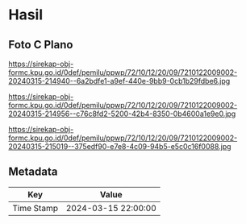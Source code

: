 # Hasil

## Foto C Plano

https://sirekap-obj-formc.kpu.go.id/0def/pemilu/ppwp/72/10/12/20/09/7210122009002-20240315-214940--6a2bdfe1-a9ef-440e-9bb9-0cb1b29fdbe6.jpg

https://sirekap-obj-formc.kpu.go.id/0def/pemilu/ppwp/72/10/12/20/09/7210122009002-20240315-214956--c76c8fd2-5200-42b4-8350-0b4600a1e9e0.jpg

https://sirekap-obj-formc.kpu.go.id/0def/pemilu/ppwp/72/10/12/20/09/7210122009002-20240315-215019--375edf90-e7e8-4c09-94b5-e5c0c16f0088.jpg


## Metadata

| Key        | Value               |
| ---------- | ------------------- |
| Time Stamp | 2024-03-15 22:00:00 |



